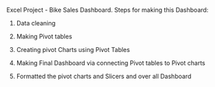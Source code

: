 Excel Project - Bike Sales Dashboard.
Steps for making this Dashboard:

1) Data cleaning

2) Making Pivot tables

3) Creating pivot Charts using Pivot Tables

4) Making Final Dashboard via connecting Pivot tables to Pivot charts

5) Formatted the pivot charts and Slicers and over all Dashboard
